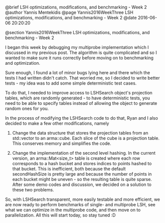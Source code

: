 @brief LSH optimizations, modifications, and benchmarking - Week 2
@author Yannis Mentekidis
@page Yannis2016WeekThree LSH optimizations, modifications, and benchmarking - Week 2
@date 2016-06-06 20:20:20

@section Yannis2016WeekThree LSH optimizations, modifications, and benchmarking - Week 2

I began this week by debugging my multiprobe implementation which I discussed in my previous post. The algorithm is quite complicated and so I wanted to make sure it runs correctly before moving on to benchmarking and optimization.

Sure enough, I found a lot of minor bugs lying here and there which the tests I had written didn't catch. That worried me, so I decided to write better tests - my idea was to add some simple deterministic test cases.

To do that, I needed to improve access to LSHSearch object's projection tables, which are randomly generated - to have deterministic tests, you need to be able to specify tables instead of allowing the object to generate random ones for you.

In the process of modifying the LSHSearch code to do that, Ryan and I also decided to make a few other modifications, namely

1) Change the data structure that stores the projection tables from an std::vector to an arma::cube. Each slice of the cube is a projection table. This conserves memory and simplifies the code.

2) Change the implementation of the second level hashing. In the current version, an arma::Mat<size_t> table is created where each row corresponds to a hash bucket and stores indices to points hashed to that bucket. This is inefficient, both because the default secondHashSize is pretty large and because the number of points in each bucket might be uneven - so the resulting table is quite sparse. After some demo codes and discussion, we decided on a solution to these two problems.

So, with LSHSearch transparent, more easily testable and more efficient, we are now ready to perform benchmarks of single- and multiprobe LSH, see what we can optimize in the multiprobe code, and then move on to parallelization. All this will start today, so stay tuned :D